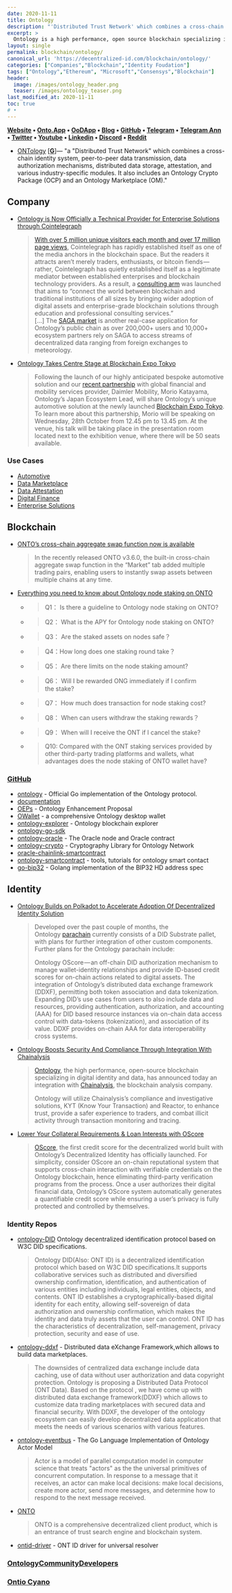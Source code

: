 ```yaml
---
date: 2020-11-11
title: Ontology
description: "'Distributed Trust Network' which combines a cross-chain identity system, peer-to-peer data transmission, data authorization mechanisms, distributed data storage, attestation, and various industry-specific modules."
excerpt: >
  Ontology is a high performance, open source blockchain specializing in digital identity and data. Ontology's unique infrastructure supports robust cross-chain collaboration and Layer 2 scalability, offering businesses the flexibility to design a blockchain that suits their needs. With a suite of decentralized identity and data sharing protocols to enhance speed, security, and trust, Ontology’s features include ONT ID, a mobile digital ID application and DID used throughout the ecosystem, and DDXF, a decentralized data exchange, and collaboration framework.
layout: single
permalink: blockchain/ontology/
canonical_url: 'https://decentralized-id.com/blockchain/ontology/'
categories: ["Companies","Blockchain","Identity Foudation"]
tags: ["Ontology","Ethereum", "Microsoft","Consensys","Blockchain"]
header:
  image: /images/ontology_header.png
  teaser: /images/ontology_teaser.png
last_modified_at: 2020-11-11
toc: true
# •
---
```


**[Website](https://ont.io/) • [Onto.App](https://onto.app) • [OoDApp](https://oodapp.io/) • [Blog](https://medium.com/ontologynetwork) • [GitHub](https://github.com/ontio/) • [Telegram](https://t.me/OntologyNetwork) • [Telegram Ann](https://t.me/OntologyAnnouncements) • [Twitter](https://twitter.com/OntologyNetwork) • [Youtube](https://www.youtube.com/channel/UCXzLZJgDglAWRU0b2GOa7pA) • [Linkedin](https://www.linkedin.com/company/ontology-network-official/) • [Discord](https://discordapp.com/invite/pQRHtbD) • [Reddit](https://www.reddit.com/r/OntologyNetwork/)**

* [ONTology](https://ont.io/) [[**G**](https://github.com/ontio/ontology-DID)]— "a "Distributed Trust Network" which combines a cross-chain identity system, peer-to-peer data transmission, data authorization mechanisms, distributed data storage, attestation, and various industry-specific modules. It also includes an Ontology Crypto Package (OCP) and an Ontology Marketplace (OM)."

## Company

* [Ontology is Now Officially a Technical Provider for Enterprise Solutions through Cointelegraph](https://medium.com/ontologynetwork/ontology-is-now-officially-a-technical-provider-for-enterprise-solutions-through-cointelegraph-80db38c45489)
  > [With over 5 million unique visitors each month and over 17 million page views](https://cointelegraph.com/advertise), Cointelegraph has rapidly established itself as one of the media anchors in the blockchain space. But the readers it attracts aren’t merely traders, enthusiasts, or bitcoin fiends — rather, Cointelegraph has quietly established itself as a legitimate mediator between established enterprises and blockchain technology providers. As a result, a [consulting arm](https://cointelegraph.com/consulting) was launched that aims to “connect the world between blockchain and traditional institutions of all sizes by bringing wider adoption of digital assets and enterprise-grade blockchain solutions through education and professional consulting services.”\
  > [...]
  > The [SAGA market](https://www.sagamarket.io/) is another real-case application for Ontology’s public chain as over 200,000+ users and 10,000+ ecosystem partners rely on SAGA to access streams of decentralized data ranging from foreign exchanges to meteorology.
* [Ontology Takes Centre Stage at Blockchain Expo Tokyo](https://medium.com/ontologynetwork/ontology-takes-centre-stage-at-blockchain-expo-tokyo-d82a50f8682c)
  > Following the launch of our highly anticipated bespoke automotive solution and our [recent partnership](https://medium.com/ontologynetwork/daimler-mobility-partners-with-ontology-to-leverage-high-performance-technologies-and-transform-b469aa46e671) with global financial and mobility services provider, Daimler Mobility, Morio Katayama, Ontology’s Japan Ecosystem Lead, will share Ontology’s unique automotive solution at the newly launched [Blockchain Expo Tokyo](https://www.bc-expo-at.jp/en-gb.html). To learn more about this partnership, Morio will be speaking on Wednesday, 28th October from 12.45 pm to 13.45 pm. At the venue, his talk will be taking place in the presentation room located next to the exhibition venue, where there will be 50 seats available.

### Use Cases

* [Automotive](https://ont.io/automotive) 
* [Data Marketplace](https://ont.io/marketplace)
* [Data Attestation](https://ont.io/attestation)
* [Digital Finance](https://ont.io/finance)
* [Enterprise Solutions](https://ont.io/Ontology%20Enterprise%20Solutions%20Brochure_July%202020.pdf)


## Blockchain

* [ONTO’s cross-chain aggregate swap function now is available](https://medium.com/ontologynetwork/ontos-cross-chain-aggregate-swap-function-now-is-available-eedd26dab60a)
  > In the recently released ONTO v3.6.0, the built-in cross-chain aggregate swap function in the “Market” tab added multiple trading pairs, enabling users to instantly swap assets between multiple chains at any time.
* [Everything you need to know about Ontology node staking on ONTO](https://medium.com/ontologynetwork/everything-you-need-to-know-about-ontology-node-staking-on-onto-467d0dc71844)
  * > Q1： Is there a guideline to Ontology node staking on ONTO?
  * > Q2： What is the APY for Ontology node staking on ONTO?
  * > Q3： Are the staked assets on nodes safe？
  * > Q4：How long does one staking round take？
  * > Q5： Are there limits on the node staking amount?
  * > Q6： Will I be rewarded ONG immediately if I confirm the stake?
  * > Q7： How much does transaction for node staking cost?
  * > Q8： When can users withdraw the staking rewards？
  * > Q9： When will I receive the ONT if I cancel the stake?
  * > Q10: Compared with the ONT staking services provided by other third-party trading platforms and wallets, what advantages does the node staking of ONTO wallet have?


### [GitHub](https://github.com/ontio/)

* [ontology](https://github.com/ontio/ontology) - Official Go implementation of the Ontology protocol. 
* [documentation](https://github.com/ontio/documentation) 
* [OEPs](https://github.com/ontio/OEPs) - Ontology Enhancement Proposal
* [OWallet](https://github.com/ontio/OWallet/releases) - a comprehensive Ontology desktop wallet
* [ontology-explorer](https://github.com/ontio/ontology-explorer) - Ontology blockchain explorer
* [ontology-go-sdk](https://github.com/ontio/ontology-go-sdk)
* [ontology-oracle](https://github.com/ontio/ontology-oracle) - The Oracle node and Oracle contract
* [ontology-crypto](https://github.com/ontio/ontology-crypto) - Cryptography Library for Ontology Network
* [oracle-chainlink-smartcontract](https://github.com/ontio/oracle-chainlink-smartcontract)
* [ontology-smartcontract](https://github.com/ontio/ontology-smartcontract) - tools, tutorials for ontology smart contact
* [go-bip32](https://github.com/ontio/go-bip32) - Golang implementation of the BIP32 HD address spec

## Identity

* [Ontology Builds on Polkadot to Accelerate Adoption Of Decentralized Identity Solution](https://medium.com/ontologynetwork/ontology-builds-on-polkadot-to-accelerate-adoption-of-decentralized-identity-solution-acf7b8357ee)
  > Developed over the past couple of months, the Ontology [parachain](https://github.com/siovanus/DID-substrate) currently consists of a DID Substrate pallet, with plans for further integration of other custom components. Further plans for the Ontology parachain include:
  >
  > Ontology OScore — an off-chain DID authorization mechanism to manage wallet-identity relationships and provide ID-based credit scores for on-chain actions related to digital assets. The integration of Ontology’s distributed data exchange framework (DDXF), permitting both token association and data tokenization. Expanding DID’s use cases from users to also include data and resources, providing authentication, authorization, and accounting (AAA) for DID based resource instances via on-chain data access control with data-tokens (tokenization), and association of its value. DDXF provides on-chain AAA for data interoperability cross systems.
* [Ontology Boosts Security And Compliance Through Integration With Chainalysis](https://medium.com/ontologynetwork/ontology-boosts-security-and-compliance-through-integration-with-chainalysis-3dfce3c154ec)
  > [Ontology](https://ont.io/), the high performance, open-source blockchain specializing in digital identity and data, has announced today an integration with [Chainalysis](https://www.chainalysis.com/), the blockchain analysis company.
  > 
  > Ontology will utilize Chainalysis’s compliance and investigative solutions, KYT (Know Your Transaction) and Reactor, to enhance trust, provide a safer experience to traders, and combat illicit activity through transaction monitoring and tracing.
* [Lower Your Collateral Requirements & Loan Interests with OScore](https://medium.com/ontologynetwork/lower-your-collateral-requirements-loan-interests-with-oscore-fb2c835a9998)
  > [OScore](https://ocredit.io/), the first credit score for the decentralized world built with Ontology’s Decentralized Identity has officially launched. For simplicity, consider OScore an on-chain reputational system that supports cross-chain interaction with verifiable credentials on the Ontology blockchain, hence eliminating third-party verification programs from the process. Once a user authorizes their digital financial data, Ontology’s OScore system automatically generates a quantifiable credit score while ensuring a user’s privacy is fully protected and controlled by themselves.

### Identity Repos
* [ontology-DID](https://github.com/ontio/ontology-DID) Ontology decentralized identification protocol based on W3C DID specifications.
  > Ontology DID(Also: ONT ID) is a decentralized identification protocol which based on W3C DID specifications.It supports collaborative services such as distributed and diversified ownership confirmation, identification, and authentication of various entities including individuals, legal entities, objects, and contents. ONT ID establishes a cryptographically-based digital identity for each entity, allowing self-sovereign of data authorization and ownership confirmation, which makes the identity and data truly assets that the user can control. ONT ID has the characteristics of decentralization, self-management, privacy protection, security and ease of use.
* [ontology-ddxf](https://github.com/ontio/ontology-ddxf) - Distributed data eXchange Framework,which allows to build data marketplaces.
  > The downsides of centralized data exchange include data caching, use of data without user authorization and data copyright protection. Ontology is proposing a Distributed Data Protocol (ONT Data). Based on the protocol , we have come up with distributed data exchange framework(DDXF) which allows to customize data trading marketplaces with secured data and financial security. With DDXF, the developer of the ontology ecosystem can easily develop decentralized data application that meets the needs of various scenarios with various features.
* [ontology-eventbus](https://github.com/ontio/ontology-eventbus) - The Go Language Implementation of Ontology Actor Model
  > Actor is a model of parallel computation model in computer science that treats "actors" as the the universal primitives of concurrent computation. In response to a message that it receives, an actor can make local decisions: make local decisions, create more actor, send more messages, and determine how to respond to the next message received.
* [ONTO](https://github.com/ontio/ONTO)
  > ONTO is a comprehensive decentralized client product, which is an entrance of trust search engine and blockchain system.
* [ontid-driver](https://github.com/ontio/ontid-driver) - ONT ID driver for universal resolver

### [OntologyCommunityDevelopers](https://github.com/OntologyCommunityDevelopers/) 

### [Ontio Cyano](https://github.com/ontio-cyano/)

